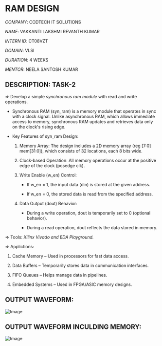 # RAM DESIGN 

*COMPANY*: CODTECH IT SOLUTIONS

*NAME*: VAKKANTI LAKSHMI REVANTH KUMAR

*INTERN ID*: CT08VZT

*DOMAIN*: VLSI

*DURATION*: 4 WEEKS

*MENTOR*: NEELA SANTOSH KUMAR

## DESCRIPTION: TASK-2

=> Develop a simple *synchronous ram module* with read and write operations.

  * Synchronous RAM (syn_ram) is a memory module that operates in sync with a clock signal. Unlike asynchronous RAM, which allows immediate access to memory, synchronous RAM updates and retrieves data only on the clock's rising edge.
  
  * Key Features of syn_ram Design:
  
    1. Memory Array: The design includes a 2D memory array (reg [7:0] mem[31:0]), which consists of 32 locations, each 8 bits wide.
       
    2. Clock-based Operation: All memory operations occur at the positive edge of the clock (posedge clk).
       
    4. Write Enable (w_en) Control:
       
       - If w_en = 1, the input data (din) is stored at the given address.
         
       - If w_en = 0, the stored data is read from the specified address.
         
    6. Data Output (dout) Behavior:

       - During a write operation, dout is temporarily set to 0 (optional behavior).
       
       - During a read operation, dout reflects the data stored in memory.

=> Tools: *Xilinx Vivado and EDA Playground.*

=> Applictions: 

  1. Cache Memory – Used in processors for fast data access.
    
  2. Data Buffers – Temporarily stores data in communication interfaces.
     
  3. FIFO Queues – Helps manage data in pipelines.
    
  4. Embedded Systems – Used in FPGA/ASIC memory designs.
     
## OUTPUT WAVEFORM: 

![Image](https://github.com/user-attachments/assets/08da7b03-2ec2-4954-a7a5-65099dbecc4a)

## OUTPUT WAVEFORM INCULDING MEMORY: 

![Image](https://github.com/user-attachments/assets/0f22e2f7-7f3b-4451-98ed-370663694098)

